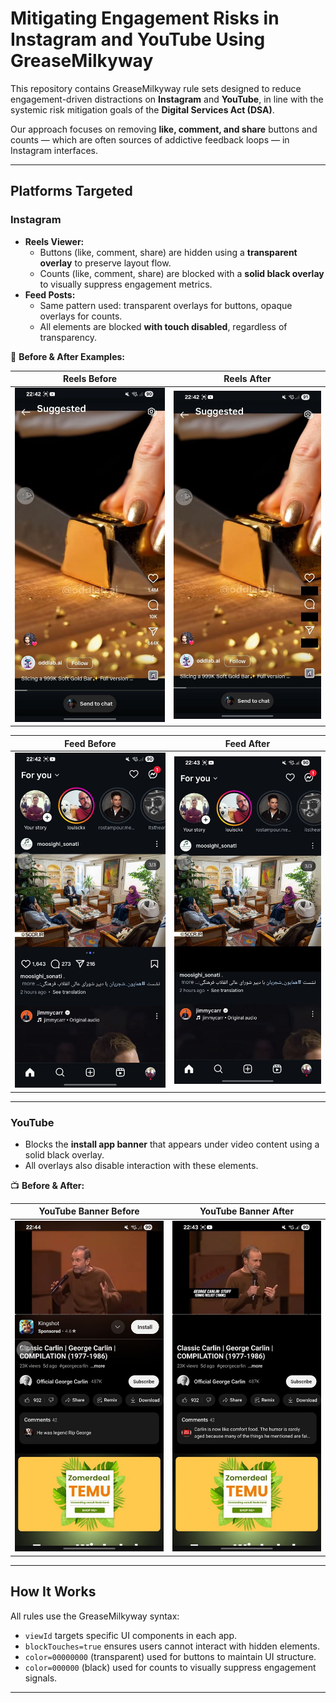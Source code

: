# Mitigating Engagement Risks in Instagram and YouTube Using GreaseMilkyway

This repository contains GreaseMilkyway rule sets designed to reduce engagement-driven distractions on **Instagram** and **YouTube**, in line with the systemic risk mitigation goals of the **Digital Services Act (DSA)**.

Our approach focuses on removing **like, comment, and share** buttons and counts — which are often sources of addictive feedback loops — in Instagram interfaces.

---

## Platforms Targeted

### Instagram
- **Reels Viewer:**
  - Buttons (like, comment, share) are hidden using a **transparent overlay** to preserve layout flow.
  - Counts (like, comment, share) are blocked with a **solid black overlay** to visually suppress engagement metrics.
- **Feed Posts:**
  - Same pattern used: transparent overlays for buttons, opaque overlays for counts.
  - All elements are blocked **with touch disabled**, regardless of transparency.

📸 **Before & After Examples:**

| Reels Before | Reels After |
|--------------|-------------|
| ![Reels Before](Images/INSTA_REELS_BEFORE.jpg) | ![Reels After](Images/INSTA_REELS_AFTER.jpg) |

| Feed Before | Feed After |
|-------------|------------|
| ![Feed Before](Images/INSTA_FEED_BEFORE.jpg) | ![Feed After](Images/INSTA_FEED_AFTER.jpg) |

---

###  YouTube
- Blocks the **install app banner** that appears under video content using a solid black overlay.
- All overlays also disable interaction with these elements.

📺 **Before & After:**

| YouTube Banner Before | YouTube Banner After |
|------------------------|-----------------------|
| ![YT Before](Images/YOUTUBE_BANNER_BEFORE.jpg) | ![YT After](Images/YOUTUBE_BANNER_AFTER.jpg) |

---

## How It Works

All rules use the GreaseMilkyway syntax:

- `viewId` targets specific UI components in each app.
- `blockTouches=true` ensures users cannot interact with hidden elements.
- `color=00000000` (transparent) used for buttons to maintain UI structure.
- `color=000000` (black) used for counts to visually suppress engagement signals.

---



